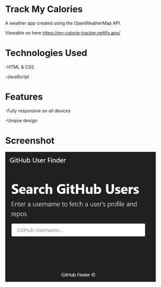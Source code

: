 # Track My Calories
A weather app created using the OpenWeatherMap API.

Viewable on here https://my-calorie-tracker.netlify.app/

# Technologies Used

-HTML & CSS

-JavaScript

# Features

-Fully responsive on all devices

-Unqiue design


# Screenshot

![alt text](https://github.com/nadbad/Track-My-Calories/blob/master/Project%203.jpg)
